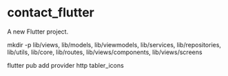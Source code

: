 # contact_flutter

A new Flutter project.

mkdir -p lib/views, lib/models, lib/viewmodels, lib/services, lib/repositories, lib/utils, lib/core, lib/routes, lib/views/components, lib/views/screens

flutter pub add provider http tabler_icons